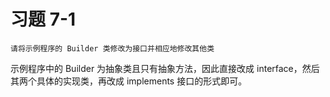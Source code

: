 # 习题 7-1
```text
请将示例程序的 Builder 类修改为接口并相应地修改其他类
```
示例程序中的 Builder 为抽象类且只有抽象方法，因此直接改成 interface，然后其两个具体的实现类，再改成 implements 接口的形式即可。